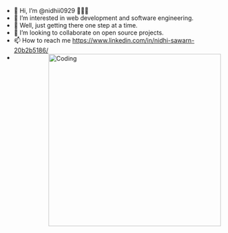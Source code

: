 - 👋 Hi, I’m @nidhii0929 👩🏾‍💻
- 👀 I’m interested in web development and software engineering.
- 🌱 Well, just getting there one step at a time.
- 💞️ I’m looking to collaborate on open source projects.
- 📫 How to reach me https://www.linkedin.com/in/nidhi-sawarn-20b2b5186/
- <img align="right" alt="Coding" width="400" src="https://miro.medium.com/max/1400/0*K2WLMTExLyida7OR.gif">

<!---
nidhii0929/nidhii0929 is a ✨ special ✨ repository because its `README.md` (this file) appears on your GitHub profile.
You can click the Preview link to take a look at your changes.
--->
